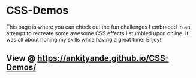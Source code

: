 # CSS-Demos
This page is where you can check out the fun challenges I embraced in an attempt to recreate some awesome CSS effects I stumbled upon online. It was all about honing my skills while having a great time. Enjoy!
## View @ https://ankityande.github.io/CSS-Demos/
